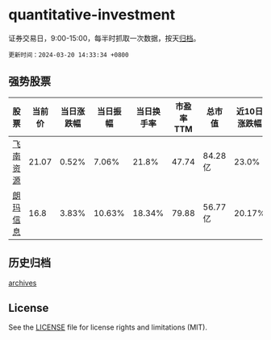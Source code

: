 # quantitative-investment

证券交易日，9:00-15:00，每半时抓取一次数据，按天[归档](archives)。

`更新时间：2024-03-20 14:33:34 +0800`

## 强势股票

|股票|当前价|当日涨跌幅|当日振幅|当日换手率|市盈率TTM|总市值|近10日涨跌幅|
|----|----|----|----|----|----|----|----|
|[飞南资源](https://xueqiu.com/S/SZ301500)|21.07|0.52%|7.06%|21.8%|47.74|84.28亿|23.0%|
|[朗玛信息](https://xueqiu.com/S/SZ300288)|16.8|3.83%|10.63%|18.34%|79.88|56.77亿|20.17%|

## 历史归档

[archives](archives)

## License

See the [LICENSE](LICENSE) file for license rights and limitations (MIT).